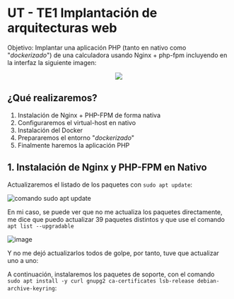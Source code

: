 # UT - TE1 Implantación de arquitecturas web

Objetivo: Implantar una aplicación PHP (tanto en nativo como "_dockerizado_") de una calculadora usando Nginx + php-fpm incluyendo en la interfaz la siguiente imagen:

<div align=center>
  <img src="https://github.com/sdelquin/dpl/blob/main/ut2/te1/images/calculadora.png">
</div>

## ¿Qué realizaremos?

1. Instalación de Nginx + PHP-FPM de forma nativa
2. Configuraremos el virtual-host en nativo
3. Instalación del Docker
4. Prepararemos el entorno "_dockerizado_"
5. Finalmente haremos la aplicación PHP


## 1. Instalación de Nginx y PHP-FPM en **Nativo**

Actualizaremos el listado de los paquetes con `sudo apt update`:

![comando sudo apt update](https://user-images.githubusercontent.com/90792144/196782792-7d33d6fe-d2d4-4b01-8e35-02a747c6d290.png)

En mi caso, se puede ver que no me actualiza los paquetes directamente, me dice que puedo actualizar 39 paquetes distintos y que use el comando `apt list --upgradable`

![image](https://user-images.githubusercontent.com/90792144/196784091-1131a337-5ba9-42a7-9091-e0e2516c60e6.png)

Y no me dejó actualizarlos todos de golpe, por tanto, tuve que actualizar uno a uno:

A continuación, instalaremos los paquetes de soporte, con el comando  <br/> 
`sudo apt install -y curl gnupg2 ca-certificates lsb-release debian-archive-keyring`:

